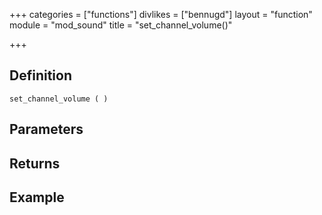 +++
categories = ["functions"]
divlikes = ["bennugd"]
layout = "function"
module = "mod_sound"
title = "set_channel_volume()"

+++

## Definition

    set_channel_volume ( )

## Parameters

## Returns

## Example
